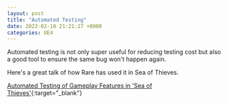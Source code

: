```yaml
---
layout: post
title: "Automated Testing"
date: 2022-02-10 21:21:27 +0000
categories: UE4
---
```


Automated testing is not only super useful for reducing testing cost but also a good tool to ensure the same bug won't happen again.

Here's a great talk of how Rare has used it in Sea of Thieves.

[Automated Testing of Gameplay Features in 'Sea of Thieves'](https://youtu.be/X673tOi8pU8){:target="_blank"}